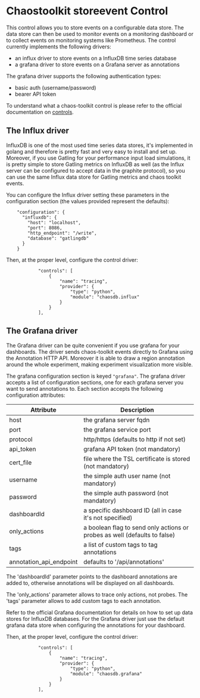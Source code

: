 # Chaostoolkit storeevent Control

This control allows you to store events on a configurable data store.
The data store can then be used to monitor events on a monitoring dashboard
or to collect events on monitoring systems like Prometheus.
The control currently implements the following drivers:

* an influx driver to store events on a InfluxDB time series database
* a grafana driver to store events on a Grafana server as annotations

The grafana driver supports the following authentication types:
- basic auth (username/password)
- bearer API token

To understand what a chaos-toolkit control is please refer to the official
documentation on [controls](https://docs.chaostoolkit.org/reference/api/experiment/#controls).

## The Influx driver

InfluxDB is one of the most used time series data stores, it's implemented in
golang and therefore is pretty fast and very easy to install and set up.
Moreover, if you use Gatling for your performance input load simulations, it is
pretty simple to store Gatling metrics on InfluxDB as well (as the Influx server can be
configured to accept data in the graphite protocol), so you can use the
same Influx data store for Gatling metrics and chaos toolkit events.

You can configure the Influx driver setting these parameters in the
configuration section (the values provided represent the defaults):

```
    "configuration": {
      "influxdb": {
        "host": "localhost",
        "port": 8086,
        "http_endpoint": "/write",
        "database": "gatlingdb"
      }
    }
```

Then, at the proper level, configure the control driver:

```
            "controls": [
                {
                    "name": "tracing",
                    "provider": {
                        "type": "python",
                        "module": "chaosdb.influx"
                    }
                }
            ],
```

## The Grafana driver

The Grafana driver can be quite convenient if you use grafana for your
dashboards. The driver sends chaos-toolkit events directly to Grafana using
the Annotation HTTP API.
Moreover it is able to draw a region annotation around the whole experiment,
making experiment visualization more visible.


The grafana configuration section is keyed `"grafana"`.
The grafana driver accepts a list of configuration sections, one for each
grafana server you want to send annotations to.
Each section accepts the following configuration attributes:

|Attribute|Description|
|---------|-----------|
|host              | the grafana server fqdn|
|port              | the grafana service port|
|protocol          | http/https (defaults to http if not set)|
|api_token         | grafana API token (not mandatory)|
|cert_file         | file where the TSL certificate is stored (not mandatory)|
|username          | the simple auth user name (not mandatory)|
|password          | the simple auth password (not mandatory)|
|dashboardId       | a specific dashboard ID (all in case it's not specified)|
|only_actions      | a boolean flag to send only actions or probes as well (defaults to false)|
|tags              | a list of custom tags to tag annotations|
annotation_api_endpoint| defaults to '/api/annotations'|

The 'dashboardId' parameter points to the dashboard annotations are added to,
otherwise annotations will be displayed on all dashboards.

The 'only_actions' parameter allows to trace only actions, not probes.
The 'tags' parameter allows to add custom tags to each annotation.

Refer to the official Grafana documentation for details on how to set up data
stores for InfluxDB databases. For the Grafana driver just use the default
grafana data store when configuring the annotations for your dashboard.

Then, at the proper level, configure the control driver:

```
            "controls": [
                {
                    "name": "tracing",
                    "provider": {
                        "type": "python",
                        "module": "chaosdb.grafana"
                    }
                }
            ],
```
